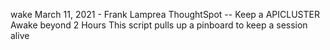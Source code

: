 wake
March 11, 2021 - Frank Lamprea
ThoughtSpot -- Keep a APICLUSTER Awake beyond 2 Hours
This script pulls up a pinboard to keep a session alive
